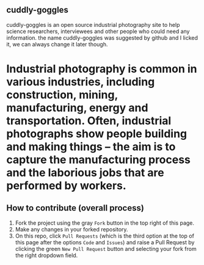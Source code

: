 ## cuddly-goggles
cuddly-goggles is an open source industrial photography site to help science researchers, interviewees and other people who could need any information. the name cuddly-goggles was suggested by github and I licked it, we can always change it later though. 

# Industrial photography is common in various industries, including construction, mining, manufacturing, energy and transportation. Often, industrial photographs show people building and making things – the aim is to capture the manufacturing process and the laborious jobs that are performed by workers.

## How to contribute (overall process)

1. Fork the project using the gray `Fork` button in the top right of this page.
2. Make any changes in your forked repository.
3. On this repo, click `Pull Requests` (which is the third option at the top of this page after the options `Code` and `Issues`) and raise a Pull Request by clicking the green `New Pull Request` button and selecting your fork from the right dropdown field.
